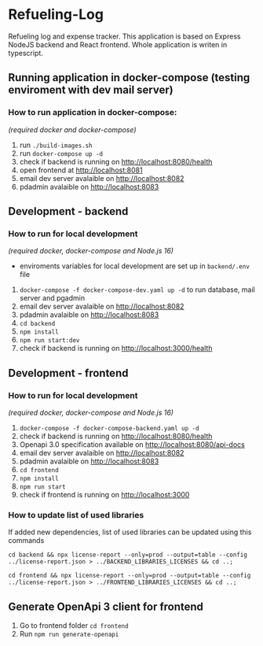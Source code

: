 # Refueling-Log

Refueling log and expense tracker. This application is based on Express NodeJS backend and React frontend. Whole application is writen in typescript.

## Running application in docker-compose (testing enviroment with dev mail server)

### How to run application in docker-compose:
*(required docker and docker-compose)*

1) run `./build-images.sh`
2) run `docker-compose up -d`
3) check if backend is running on [http://localhost:8080/health](http://localhost:8080/health)
4) open frontend at [http://localhost:8081](http://localhost:8081)
5) email dev server avalaible on [http://localhost:8082](http://localhost:8082)
6) pdadmin avalaible on [http://localhost:8083](http://localhost:8083)

## Development - backend

### How to run for local development
*(required docker, docker-compose and Node.js 16)*

- enviroments variables for local development are set up in `backend/.env` file

1) `docker-compose -f docker-compose-dev.yaml up -d` to run database, mail server and pgadmin
2) email dev server avalaible on [http://localhost:8082](http://localhost:8082)
3) pdadmin avalaible on [http://localhost:8083](http://localhost:8083)
4) `cd backend`
5) `npm install`
6) `npm run start:dev`
7) check if backend is running on [http://localhost:3000/health](http://localhost:3000/health)

## Development - frontend

### How to run for local development
*(required docker, docker-compose and Node.js 16)*

1) `docker-compose -f docker-compose-backend.yaml up -d`
2) check if backend is running on [http://localhost:8080/health](http://localhost:8080/health)
3) Openapi 3.0 specification available on [http://localhost:8080/api-docs](http://localhost:8080/api-docs)
4) email dev server avalaible on [http://localhost:8082](http://localhost:8082)
5) pdadmin avalaible on [http://localhost:8083](http://localhost:8083)
6) `cd frontend`
7) `npm install`
8) `npm run start`
9) check if frontend is running on [http://localhost:3000](http://localhost:3000)

### How to update list of used libraries

If added new dependencies, list of used libraries can be updated using this commands

`cd backend && npx license-report --only=prod --output=table --config ../license-report.json > ../BACKEND_LIBRARIES_LICENSES && cd ..;`

`cd frontend && npx license-report --only=prod --output=table --config ../license-report.json > ../FRONTEND_LIBRARIES_LICENSES && cd ..;`

## Generate OpenApi 3 client for frontend

1) Go to frontend folder `cd frontend`
2) Run `npm run generate-openapi`